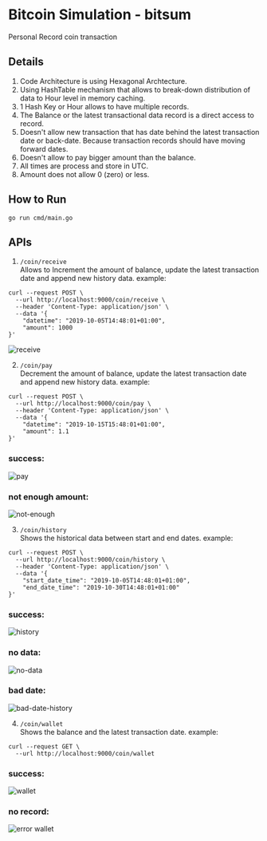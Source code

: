# Bitcoin Simulation - bitsum
Personal Record coin transaction

## Details
1. Code Architecture is using Hexagonal Archtecture.
2. Using HashTable mechanism that allows to break-down distribution of data to Hour level in memory caching.
3. 1 Hash Key or Hour allows to have multiple records.
4. The Balance or the latest transactional data record is a direct access to record.
5. Doesn't allow new transaction that has date behind the latest transaction date or back-date. Because transaction records should have moving forward dates.
6. Doesn't allow to pay bigger amount than the balance.
7. All times are process and store in UTC.
8. Amount does not allow 0 (zero) or less.


## How to Run
```
go run cmd/main.go
```

## APIs
1. `/coin/receive`\
Allows to Increment the amount of balance, update the latest transaction date and append new history data.
example:
```
curl --request POST \
  --url http://localhost:9000/coin/receive \
  --header 'Content-Type: application/json' \
  --data '{
	"datetime": "2019-10-05T14:48:01+01:00",
	"amount": 1000
}'
```
![receive](./static/receive.png)

2. `/coin/pay`\
Decrement the amount of balance, update the latest transaction date and append new history data.
example:
```
curl --request POST \
  --url http://localhost:9000/coin/pay \
  --header 'Content-Type: application/json' \
  --data '{
	"datetime": "2019-10-15T15:48:01+01:00",
	"amount": 1.1
}'
```
### success:
![pay](./static/pay.png)
### not enough amount:
![not-enough](./static/not-enough.png)

3. `/coin/history`\
Shows the historical data between start and end dates.
example:
```
curl --request POST \
  --url http://localhost:9000/coin/history \
  --header 'Content-Type: application/json' \
  --data '{
	"start_date_time": "2019-10-05T14:48:01+01:00",
	"end_date_time": "2019-10-30T14:48:01+01:00"
}'
```
### success:
![history](./static/history.png)
### no data:
![no-data](./static/no-data.png)
### bad date:
![bad-date-history](./static/bad-date-history.png)

4.  `/coin/wallet`\
Shows the balance and the latest transaction date.
example:
```
curl --request GET \
  --url http://localhost:9000/coin/wallet
```
### success:
![wallet](./static/wallet.png)
### no record:
![error wallet](./static/error-wallet.png)